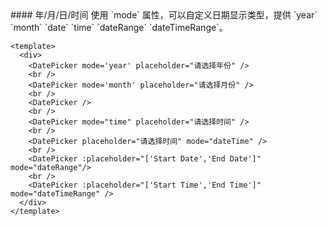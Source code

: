 <cn>
#### 年/月/日/时间
使用 `mode` 属性，可以自定义日期显示类型，提供 `year` `month` `date` `time` `dateRange` `dateTimeRange`。
</cn>

```vue
<template>
  <div> 
    <DatePicker mode='year' placeholder="请选择年份" />
    <br />
    <DatePicker mode='month' placeholder="请选择月份" />
    <br />
    <DatePicker />
    <br />
    <DatePicker mode="time" placeholder="请选择时间" />
    <br />
    <DatePicker placeholder="请选择时间" mode="dateTime" />
    <br />
    <DatePicker :placeholder="['Start Date','End Date']" mode="dateRange"/>
    <br />
    <DatePicker :placeholder="['Start Time','End Time']" mode="dateTimeRange" />
  </div>
</template>
```